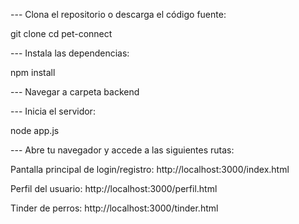 --- Clona el repositorio o descarga el código fuente:

  git clone [<URL-del-repositorio>](https://github.com/BenjiGuti/PetConnect.git)
  cd pet-connect

--- Instala las dependencias:

  npm install

--- Navegar a carpeta backend

--- Inicia el servidor:

  node app.js

--- Abre tu navegador y accede a las siguientes rutas:

  Pantalla principal de login/registro:
    http://localhost:3000/index.html

  Perfil del usuario:
    http://localhost:3000/perfil.html

  Tinder de perros:
    http://localhost:3000/tinder.html

